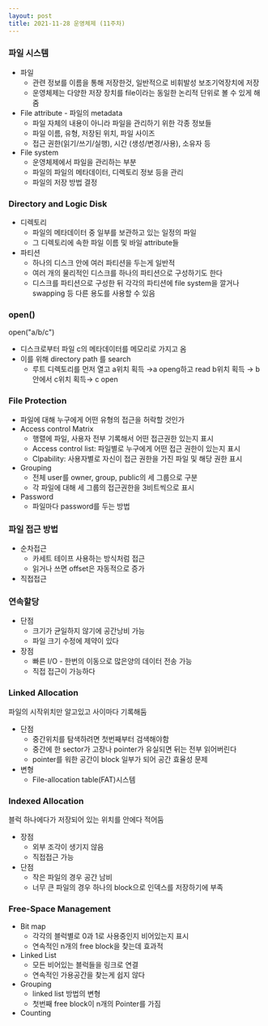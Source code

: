 ```yaml
---
layout: post
title: 2021-11-28 운영체제 (11주차)
---
```


### 파일 시스템

- 파일
    - 관련 정보를 이름을 통해 저장한것, 일반적으로 비휘발성 보조기억장치에 저장
    - 운영체제는 다양한 저장 장치를 file이라는 동일한 논리적 단위로 볼 수 있게 해줌
- File attribute - 파일의 metadata
    - 파일 자체의 내용이 아니라 파일을 관리하기 위한 각종 정보들
    - 파일 이름, 유형, 저장된 위치, 파일 사이즈
    - 접근 권한(읽기/쓰기/실행), 시간 (생성/변경/사용), 소유자 등
- File system
    - 운영체제에서 파일을 관리하는 부분
    - 파일의 파일의 메타데이터, 디렉토리 정보 등을 관리
    - 파일의 저장 방법 결정

### Directory and Logic Disk

- 디렉토리
    - 파일의 메타데이터 중 일부를 보관하고 있는 일정의 파일
    - 그 디렉토리에 속한 파일 이름 및 바일 attribute들
- 파티션
    - 하나의 디스크 안에 여러 파티션을 두는게 일반적
    - 여러 개의 물리적인 디스크를 하나의 파티션으로 구성하기도 한다
    - 디스크를 파티션으로 구성한 뒤 각각의 파티션에 file system을 깔거나 swapping 등 다른 용도를 사용할 수 있음

### open()

open("a/b/c")

- 디스크로부터 파일 c의 메타데이터를 메모리로 가지고 옴
- 이를 위해 directory path 를 search
    - 루트 디렉토리를 먼저 열고 a위치 획득 →a openg하고 read b위치 획득 → b안에서 c위치 획득→ c open

### File Protection

- 파일에 대해 누구에게 어떤 유형의 접근을 허락할 것인가
- Access control Matrix
    - 행렬에 파일, 사용자 전부 기록해서 어떤 접근권한 있는지 표시
    - Access control list: 파일별로 누구에게 어떤 접근 권한이 있는지 표시
    - Clpability: 사용자별로 자신이 접근 권한을 가진 파일 및 해당 권한 표시
- Grouping
    - 전체 user를 owner, group, public의 세 그룹으로 구분
    - 각 파일에 대해 세 그룹의 접근권한을 3비트씩으로 표시
- Password
    - 파일마다 password를 두는 방법

### 파일 접근 방법

- 순차접근
    - 카세트 테이프 사용하는 방식처럼 접근
    - 읽거나 쓰면 offset은 자동적으로 증가
- 직접접근

### 연속할당

- 단점
    - 크기가 균일하지 않기에 공간낭비 가능
    - 파일 크기 수정에 제약이 있다
- 장점
    - 빠른 I/O - 한번의 이동으로 많은양의 데이터 전송 가능
    - 직접 접근이 가능하다

### Linked Allocation

파일의 시작위치만 알고있고 사이마다 기록해둠

- 단점
    - 중간위치를 탐색하려면 첫번째부터 검색해야함
    - 중간에 한 sector가 고장나 pointer가 유실되면 뒤는 전부 읽어버린다
    - pointer를 워한 공간이  block 일부가 되어 공간 효율성 문제
- 변형
    - File-allocation table(FAT)시스템

### Indexed Allocation

블럭 하나에다가 저장되어 있는 위치를 안에다 적어둠

- 장점
    - 외부 조각이 생기지 않음
    - 직접접근 가능
- 단점
    - 작은 파일의 경우 공간 남비
    - 너무 큰 파일의 경우 하나의 block으로 인덱스를 저장하기에 부족

### Free-Space Management

- Bit map
    - 각각의 블럭별로 0과 1로 사용중인지 비어있는지 표시
    - 연속적인 n개의 free block을 찾는데 효과적
- Linked List
    - 모든 비어있는 블럭들을 링크로 연결
    - 연속적인 가용공간을 찾는게 쉽지 않다
- Grouping
    - linked list 방법의 변형
    - 첫번째 free block이 n개의 Pointer를 가짐
- Counting